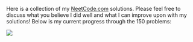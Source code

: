 Here is a collection of my <a href = "https://neetcode.io">NeetCode.com</a> solutions. Please feel free to discuss what you believe I did well and what I can improve upon with my solutions! Below is my current progress through the 150 problems:

<img src = "https://progress-bar.dev/4" />
